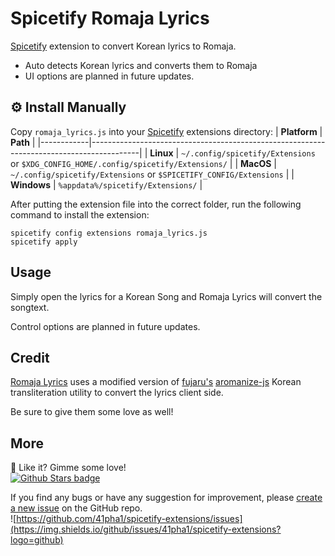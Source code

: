 # Spicetify Romaja Lyrics
[Spicetify](https://github.com/spicetify/spicetify-cli) extension to convert Korean lyrics to Romaja. 
* Auto detects Korean lyrics and converts them to Romaja
* UI options are planned in future updates.

## ⚙️ Install Manually
Copy `romaja_lyrics.js` into your [Spicetify](https://github.com/spicetify/spicetify-cli) extensions directory:
| **Platform** | **Path**                                                                               |
|------------|------------------------------------------------------------------------------------------|
| **Linux**      | `~/.config/spicetify/Extensions` or `$XDG_CONFIG_HOME/.config/spicetify/Extensions/` |
| **MacOS**      | `~/.config/spicetify/Extensions` or `$SPICETIFY_CONFIG/Extensions`                   |
| **Windows**    | `%appdata%/spicetify/Extensions/`                                               |

After putting the extension file into the correct folder, run the following command to install the extension:
```
spicetify config extensions romaja_lyrics.js
spicetify apply
```

## Usage
Simply open the lyrics for a Korean Song and Romaja Lyrics will convert the songtext.

Control options are planned in future updates.

## Credit

[Romaja Lyrics](https://github.com/41pha1/spicetify-extensions/tree/main/romaja-lyrics) uses a modified version of [fujaru's](https://github.com/fujaru) [aromanize-js](https://github.com/fujaru/aromanize-js) Korean transliteration utility to convert the lyrics client side. 

Be sure to give them some love as well!

##  More
🌟 Like it? Gimme some love!    
[![Github Stars badge](https://img.shields.io/github/stars/41pha1/spicetify-extensions?logo=github&style=social)](https://github.com/41pha1/spicetify-extensions/)

If you find any bugs or have any suggestion for improvement, please [create a new issue](https://github.com/41pha1/spicetify-extensions/issues/new/choose) on the GitHub repo.    
![https://github.com/41pha1/spicetify-extensions/issues](https://img.shields.io/github/issues/41pha1/spicetify-extensions?logo=github)
